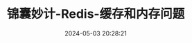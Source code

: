 ---
title: 锦囊妙计-Redis-缓存和内存问题
date: 2024-05-03 20:28:21
tags: 
  - Redis 
categories: 
  - Interview
password: zzy   
message: 会员文档
---